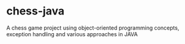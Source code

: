 # chess-java
A chess game project using object-oriented programming concepts, exception handling and various approaches in JAVA
